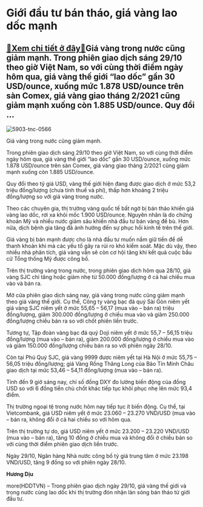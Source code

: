 Giới đầu tư bán tháo, giá vàng lao dốc mạnh
===========================================

[:gift:Xem chi tiết ở đây:gift:](https://hddtvn.com/gioi-dau-tu-ban-thao-gia-vang-lao-doc-manh/)Giá vàng trong nước cũng giảm mạnh. Trong phiên giao dịch sáng 29/10 theo giờ Việt Nam, so với cùng thời điểm ngày hôm qua, giá vàng thế giới “lao dốc” gần 30 USD/ounce, xuống mức 1.878 USD/ounce trên sàn Comex, giá vàng giao tháng 2/2021 cũng giảm mạnh xuống còn 1.885 USD/ounce. Quy đổi …
--------------------------------------------------------------------------------------------------------------------------------------------------------------------------------------------------------------------------------------------------------------------------------------------------





![5903-tnc-0566](https://hddtvn.com/wp-content/uploads/2021/01/5903_TNC_0566-4.jpg "Giá vàng tăng cao trở lại.")


Giá vàng trong nước cũng giảm mạnh.



Trong phiên giao dịch sáng 29/10 theo giờ Việt Nam, so với cùng thời điểm ngày hôm qua, giá vàng thế giới “lao dốc” gần 30 USD/ounce, xuống mức 1.878 USD/ounce trên sàn Comex, giá vàng giao tháng 2/2021 cũng giảm mạnh xuống còn 1.885 USD/ounce.


Quy đổi theo tỷ giá USD, vàng thế giới hiện đang được giao dịch ở mức 53,2 triệu đồng/lượng (chưa tính thuế và phí), thấp hơn khoảng 2 triệu đồng/lượng so với giá vàng trong nước.


Theo các chuyên gia, thị trường vàng quốc tế bất ngờ bị bán tháo khiến giá vàng lao dốc, rơi xa khỏi mốc 1.900 USD/ounce. Nguyên nhân là do chứng khoán Mỹ và nhiều nước giảm sâu khiến nhà đầu tư bán vàng để bù. Hơn nữa, dịch bệnh gia tăng đã ảnh hưởng đến sự phục hồi kinh tế trên thế giới.


Giá vàng bị bán mạnh được cho là nhà đầu tư muốn nắm giữ tiền để dễ thanh khoản khi mà các yếu tố gây ra rủi ro khó kiểm soát. Mặc dù vậy, theo nhiều nhà phân tích, giá vàng vẫn sẽ còn cơ hội tăng khi kết quả cuộc bầu cử Tổng thống Mỹ được công bố.


Trên thị trường vàng trong nước, trong phiên giao dịch hôm qua 28/10, giá vàng SJC chỉ tăng hoặc giảm nhẹ từ 50.000 đồng/lượng ở cả hai chiều mua vào và bán ra.


Mở cửa phiên giao dịch sáng nay, giá vàng trong nước cũng giảm mạnh theo giá vàng thế giới. Cụ thể, Công ty vàng bạc đá quý Sài Gòn niêm yết giá vàng SJC niêm yết ở mức 55,65 – 56,17 (mua vào – bán ra) triệu đồng/lượng, giảm 300.000 đồng/lượng ở chiều mua vào và giảm 250.000 đồng/lượng chiều bán ra so với chốt phiên liền trước.


Tương tự, Tập đoàn vàng bạc đá quý Doji niêm yết ở mức 55,7 – 56,15 triệu đồng/lượng (mua vào – bán ra), giảm 200.000 đồng/lượng ở chiều mua vào và giảm 150.000 đồng/lượng chiều bán ra so với phiên ngày 28/10.


Còn tại Phú Quý SJC, giá vàng 9999 được niêm yết tại Hà Nội ở mức 55,75 – 56,05 triệu đồng/lượng; giá Vàng Rồng Thăng Long của Bảo Tín Minh Châu giao dịch tại mức 53,46 – 54,11 đồng/lượng (mua vào – bán ra).


Tính đến 9 giờ sáng nay, chỉ số đồng DXY đo lường biến động của đồng USD so với 6 đồng tiền chủ chốt khác tiếp tục khôi phục nhẹ lên mức 93,4 điểm.


Thị trường ngoại tệ trong nước hôm nay tiếp tục ít biến động. Cụ thể, tại Vietcombank, giá USD niêm yết ở mức 23.060 – 23.270 VND/USD (mua vào – bán ra, không đổi ở cả hai chiều so với hôm qua.


Trên thị trường tự do, giá USD niêm yết ở mức 23.200 – 23.220 VND/USD (mua vào – bán ra), tăng 10 đồng ở chiều mua và không đổi ở chiều bán so với cùng thời điểm phiên giao dịch liền trước.


Ngày 29/10, Ngân hàng Nhà nước công bố tỷ giá trung tâm ở mức 23.198 VND/USD, tăng 9 đồng so với phiên ngày 28/10.




**Hương Dịu**



more(HDDTVN) – Trong phiên giao dịch ngày 29/10, giá vàng thế giới và trong nước cùng lao dốc khi thị trường đón nhận làn sóng bán tháo từ giới đầu tư.

